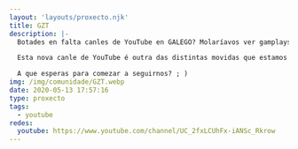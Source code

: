 ```yaml
---
layout: 'layouts/proxecto.njk'
title: GZT
description: |-
  Botades en falta canles de YouTube en GALEGO? Molaríavos ver gamplays, reaccións a temazos e moitos máis tipos de contido audiovisual na vosa lingua? Estades no lugar adecuado!

  Esta nova canle de YouTube é outra das distintas movidas que estamos a levar a cabo desde GZT para facer o tonto, pasalo ben e, sobre todo, coidar a nosa lingua e cultura!

  A que esperas para comezar a seguirnos? ; )
img: /img/comunidade/GZT.webp
date: 2020-05-13 17:57:16
type: proxecto
tags:
  - youtube
redes:
  youtube: https://www.youtube.com/channel/UC_2fxLCUhFx-iANSc_Rkrow
---
```

